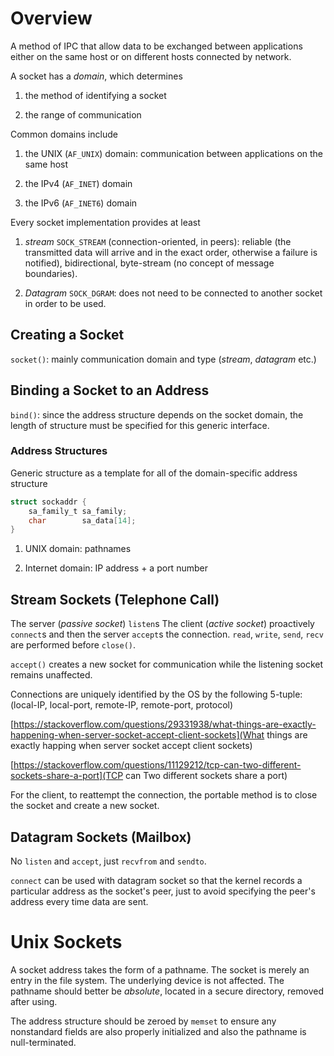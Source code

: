 # Overview

A method of IPC that allow data to be exchanged between applications either on the same host or on different hosts connected by network.

A socket has a _domain_, which determines

1. the method of identifying a socket

2. the range of communication

Common domains include

1. the UNIX (`AF_UNIX`) domain: communication between applications on the same host

2. the IPv4 (`AF_INET`) domain

3. the IPv6 (`AF_INET6`) domain

Every socket implementation provides at least

1. _stream_ `SOCK_STREAM` (connection-oriented, in peers): reliable (the transmitted data will arrive and in the exact order, otherwise a failure is notified), bidirectional, byte-stream (no concept of message boundaries).

2. _Datagram_ `SOCK_DGRAM`: does not need to be connected to another socket in order to be used.

## Creating a Socket

`socket()`: mainly communication domain and type (_stream_, _datagram_ etc.)

## Binding a Socket to an Address

`bind()`: since the address structure depends on the socket domain, the length of structure must be specified for this generic interface.

### Address Structures

Generic structure as a template for all of the domain-specific address structure

```c
struct sockaddr {
    sa_family_t sa_family;
    char        sa_data[14];
}
```

1. UNIX domain: pathnames

2. Internet domain: IP address + a port number

## Stream Sockets (Telephone Call)

The server (_passive socket_) `listen`s  The client (_active socket_) proactively `connect`s and then the server `accept`s the connection. `read`, `write`, `send`, `recv` are performed before `close()`.

`accept()` creates a new socket for communication while the listening socket remains unaffected.

Connections are uniquely identified by the OS by the following 5-tuple: (local-IP, local-port, remote-IP, remote-port, protocol)

[https://stackoverflow.com/questions/29331938/what-things-are-exactly-happening-when-server-socket-accept-client-sockets](What things are exactly happing when server socket accept client sockets)

[https://stackoverflow.com/questions/11129212/tcp-can-two-different-sockets-share-a-port](TCP can Two different sockets share a port)

For the client, to reattempt the connection, the portable method is to close the socket and create a new socket.

## Datagram Sockets (Mailbox)

No `listen` and `accept`, just `recvfrom` and `sendto`.

`connect` can be used with datagram socket so that the kernel records a particular address as the socket's peer, just to avoid specifying the peer's address every time data are sent.

# Unix Sockets

A socket address takes the form of a pathname. The socket is merely an entry in the file system. The underlying device is not affected. The pathname should better be _absolute_, located in a secure directory, removed after using.

The address structure should be zeroed by `memset` to ensure any nonstandard fields are also properly initialized and also the pathname is null-terminated.
